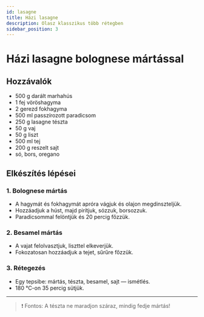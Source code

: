 ```yaml
---
id: lasagne
title: Házi lasagne
description: Olasz klasszikus több rétegben
sidebar_position: 3
---
```


# Házi lasagne bolognese mártással

## Hozzávalók

- 500 g darált marhahús
- 1 fej vöröshagyma
- 2 gerezd fokhagyma
- 500 ml passzírozott paradicsom
- 250 g lasagne tészta
- 50 g vaj
- 50 g liszt
- 500 ml tej
- 200 g reszelt sajt
- só, bors, oregano

## Elkészítés lépései

### 1. Bolognese mártás

- A hagymát és fokhagymát apróra vágjuk és olajon megdinszteljük.
- Hozzáadjuk a húst, majd pirítjuk, sózzuk, borsozzuk.
- Paradicsommal felöntjük és 20 percig főzzük.

### 2. Besamel mártás

- A vajat felolvasztjuk, liszttel elkeverjük.
- Fokozatosan hozzáadjuk a tejet, sűrűre főzzük.

### 3. Rétegezés

- Egy tepsibe: mártás, tészta, besamel, sajt — ismétlés.
- 180 °C-on 35 percig sütjük.

---

> ❗ Fontos: A tészta ne maradjon száraz, mindig fedje mártás!